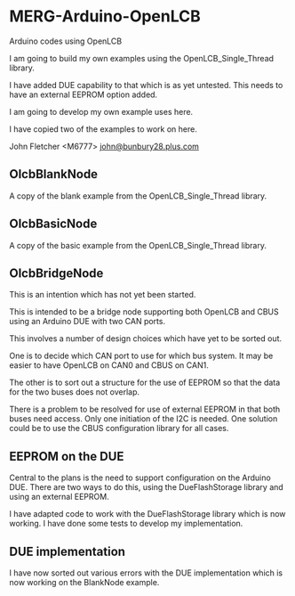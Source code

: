# MERG-Arduino-OpenLCB
 Arduino codes using OpenLCB
 
 I am going to build my own examples using the OpenLCB_Single_Thread library.
 
 I have added DUE capability to that which is as yet untested. This needs to have an external EEPROM option added.
 
 I am going to develop my own example uses here.
 
 I have copied two of the examples to work on here.
 
 John Fletcher \<M6777\> john@bunbury28.plus.com
 
 ## OlcbBlankNode
 
 A copy of the blank example from the OpenLCB_Single_Thread library.
 
 ## OlcbBasicNode
 
 A copy of the basic example from the OpenLCB_Single_Thread library.
 
 ## OlcbBridgeNode
 
 This is an intention which has not yet been started.
 
 This is intended to be a bridge node supporting both OpenLCB and CBUS using an Arduino DUE with two CAN ports.
 
 This involves a number of design choices which have yet to be sorted out.
 
 One is to decide which CAN port to use for which bus system. It may be easier to have OpenLCB on CAN0 and CBUS on CAN1.
 
 The other is to sort out a structure for the use of EEPROM so that the data for the two buses does not overlap.
 
 There is a problem to be resolved for use of external EEPROM in that both buses need access. Only one initiation of the I2C is needed. One solution could be to use the CBUS configuration library for all cases.
 
 ## EEPROM on the DUE
 
 Central to the plans is the need to support configuration on the Arduino DUE. There are two ways to do this, using the DueFlashStorage library and using an external EEPROM.
 
 I have adapted code to work with the DueFlashStorage library which is now working. I have done some tests to develop my implementation.
 
 ## DUE implementation
 
 I have now sorted out various errors with the DUE implementation which is now working on the BlankNode example.
 
 
